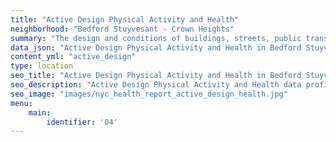 ```yaml
---
title: "Active Design Physical Activity and Health"
neighborhood: "Bedford Stuyvesant - Crown Heights"
summary: "The design and conditions of buildings, streets, public transportation and parks influence physical activity, use of active transportation and other healthy behavior. A neighborhood's features can also impact the safety of its residents."
data_json: "Active Design Physical Activity and Health in Bedford Stuyvesant - Crown Heights"
content_yml: "active_design"
type: location
seo_title: "Active Design Physical Activity and Health in Bedford Stuyvesant - Crown Heights"
seo_description: "Active Design Physical Activity and Health data profile for the Bedford Stuyvesant - Crown Heights neighborhood of NYC."
seo_image: "images/nyc_health_report_active_design_health.jpg"
menu:
    main:
        identifier: '04'
---
```

